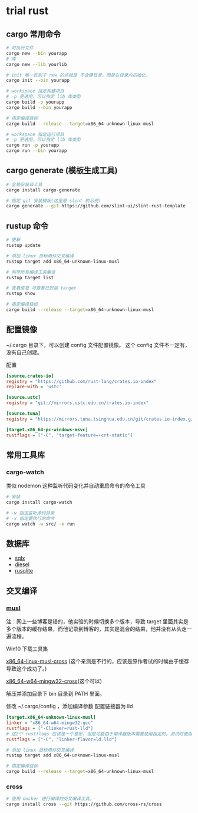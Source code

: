 # trial rust

## cargo 常用命令

```bash
# 可执行文件
cargo new --bin yourapp
# 库
cargo new --lib yourlib

# init 唯一区别于 new 的点就是 不会建目录，而是在目录内初始化。
cargo init --bin yourapp
```

```bash
# workspace 指定构建项目
# -p 更通用，可以指定 lib 库类型
cargo build -p yourapp
cargo build --bin yourapp

# 指定编译目标
cargo build --release --target=x86_64-unknown-linux-musl

# workspace 指定运行项目
# -p 更通用，可以指定 lib 库类型
cargo run -p yourapp
cargo run --bin yourapp
```

## cargo generate (模板生成工具)

```bash
# 全局安装该工具
cargo install cargo-generate

# 指定 git 安装模板(这里是 slint 的示例)
cargo generate --git https://github.com/slint-ui/slint-rust-template
```

## rustup 命令

```bash
# 更新
rustup update

# 添加 linux 目标用作交叉编译
rustup target add x86_64-unknown-linux-musl

# 列举所有编译工具集合
rustup target list

# 查看信息 可查看已安装 target
rustup show

# 指定编译目标
cargo build --release --target=x86_64-unknown-linux-musl
```

## 配置镜像

~/.cargo 目录下，可以创建 config 文件配置镜像。
这个 config 文件不一定有，没有自己创建。

配置

```ini
[source.crates-io]
registry = "https://github.com/rust-lang/crates.io-index"
replace-with = 'ustc'

[source.ustc]
registry = "git://mirrors.ustc.edu.cn/crates.io-index"

[source.tuna]
registry = "https://mirrors.tuna.tsinghua.edu.cn/git/crates.io-index.git"

[target.x86_64-pc-windows-msvc]
rustflags = ["-C", "target-feature=+crt-static"]
```


## 常用工具库

### cargo-watch

类似 nodemon 这种监听代码变化并自动重启命令的命令工具

```bash
# 安装
cargo install cargo-watch

# -w 指定监听源码目录
# -x 指定要执行的命令
cargo watch -w src/ -x run
```


## 数据库

- [sqlx]()
- [diesel]()
- [rusqlite](https://github.com/rusqlite/rusqlite)


## 交叉编译

### [musl](https://musl.cc)

注：网上一些博客是错的，他实验的时候切换多个版本，导致 target 里面其实是多个版本的缓存结果，而他记录到博客的，其实是混合的结果，他并没有从头走一遍流程。

Win10 下载工具集

[x86_64-linux-musl-cross](https://musl.cc/x86_64-linux-musl-cross.tgz) (这个亲测是不行的，应该是原作者试的时候由于缓存导致这个成功了。)

[x86_64-w64-mingw32-cross](https://musl.cc/x86_64-w64-mingw32-cross.tgz)(这个可以)

解压并添加目录下 bin 目录到 PATH 里面。

修改 ~/.cargo/config ，添加编译参数 配置链接器为 lld 
```ini
[target.x86_64-unknown-linux-musl]
linker = "x86_64-w64-mingw32-gcc"
rustflags = ["-Clinker=rust-lld"]
# 这2个 rustflags 应该是一个意思，但是可能由于编译器版本需要使用指定的。测试时使用上面个这个。
rustflags = ["-C", "linker-flavor=ld.lld"]
```

```bash
# 添加 linux 目标用作交叉编译
rustup target add x86_64-unknown-linux-musl

# 指定编译目标
cargo build --release --target=x86_64-unknown-linux-musl
```


### cross

```bash
# 使用 docker 进行编译的交叉编译工具。
cargo install cross --git https://github.com/cross-rs/cross
```

